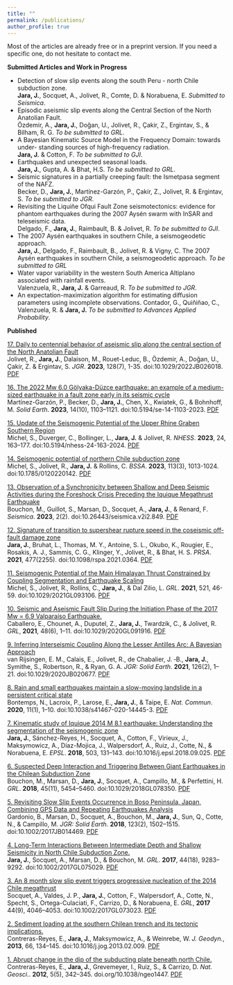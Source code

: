 ```yaml
---
title: ""
permalink: /publications/
author_profile: true
---
```


<p class="text-justify"> Most of the articles are already free or in a preprint version. If you need a specific one, do not hesitate to contact me.</p>

**Submitted Articles and Work in Progress**<br>
- Detection of slow slip events along the south Peru - north Chile subduction zone.<br>
**Jara, J.**, Socquet, A., Jolivet, R., Comte, D. & Norabuena, E. <i>Submitted to Seismica</i>.
- Episodic aseismic slip events along the Central Section of the North Anatolian Fault. <br>
Özdemir, A., **Jara, J.**, Doğan, U., Jolivet, R., Çakir, Z., Ergintav, S., & Bilham, R. G. <i>To be submitted to GRL</i>.
- A Bayesian Kinematic Source Model in the Frequency Domain: towards under- standing sources of high-frequency radiation.<br>
**Jara, J.** & Cotton, F. <i>To be submitted to GJI</i>.
- Earthquakes and unexpected seasonal loads.<br>
**Jara, J.**, Gupta, A. & Bhat, H.S. <i>To be submitted to GRL</i>.
- Seismic signatures in a partially creeping fault: the Ismetpasa segment of the NAFZ.<br>
Becker, D., **Jara, J.**, Martínez-Garzón, P., Çakir, Z., Jolivet, R. & Ergintav, S. <i>To be submitted to JGR</i>.
- Revisiting the Liquiñe Ofqui Fault Zone seismotectonics: evidence for phantom earthquakes during the 2007 Aysén swarm with InSAR and teleseismic data. <br>
Delgado, F., **Jara, J.**, Raimbault, B. & Jolivet, R.  <i>To be submitted to GJI</i>.
- The 2007 Aysén earthquakes in southern Chile, a seismogeodetic approach.<br>
**Jara, J.**, Delgado, F., Raimbault, B., Jolivet, R. \& Vigny, C. The 2007 Aysén earthquakes in southern Chile, a seismogeodetic approach. <i>To be submitted to GRL</i>
- Water vapor variability in the western South America Altiplano associated with rainfall events.<br>
Valenzuela, R., **Jara, J.** & Garreaud, R. <i>To be submitted to JGR</i>.
- An expectation-maximization algorithm for estimating diffusion parameters using incomplete observations.
Contador, G., Quiñiñao, C., Valenzuela, R. & **Jara, J.** <i>To be submitted to Advances Applied Probability</i>.

**Published**<br>

[17. Daily to centennial behavior of aseismic slip along the central section of the North Anatolian Fault](https://doi.org/10.1029/2022JB026018)<br> 
Jolivet, R., **Jara, J.**, Dalaison, M., Rouet-Leduc, B., Özdemir, A., Doğan, U., Çakir, Z. & Ergintav, S. <i>JGR</i>. **2023**, 128(7), 1-35. doi:10.1029/2022JB026018. [PDF](https://github.com/JJaraG/jjarag.github.io/blob/master/files/articles/Jolivet23.pdf)

[16. The 2022 Mw 6.0 Gölyaka-Düzce earthquake: an example of a medium-sized earthquake in a fault zone early in its seismic cycle](https://doi.org/10.5194/se-14-1103-2023)<br>
Martínez-Garzón, P., Becker, D., **Jara, J.**, Chen, X., Kwiatek, G., & Bohnhoff, M. <i>Solid Earth</i>. **2023**, 14(10), 1103–1121. doi:10.5194/se-14-1103-2023. [PDF](https://github.com/JJaraG/jjarag.github.io/blob/master/files/articles/MG23.pdf)

[15. Update of the Seismogenic Potential of the Upper Rhine Graben Southern Region](https://doi.org/10.5194/nhess-24-163-2024)<br>
Michel, S., Duverger, C., Bollinger, L., **Jara, J.** & Jolivet, R. <i>NHESS</i>. **2023**, 24, 163–177. doi:10.5194/nhess-24-163-2024. [PDF](https://github.com/JJaraG/jjarag.github.io/blob/master/files/articles/Michel24.pdf)

[14. Seismogenic potential of northern Chile subduction zone](https://doi.org/10.1785/0120220142)<br>
Michel, S., Jolivet, R., **Jara, J.** & Rollins, C. <i>BSSA</i>. **2023**, 113(3), 1013-1024. doi:10.1785/0120220142. [PDF](https://github.com/JJaraG/jjarag.github.io/blob/master/files/articles/Michel23.pdf)

[13. Observation of a Synchronicity between Shallow and Deep Seismic Activities during the Foreshock Crisis Preceding the Iquique Megathrust Earthquake](https://doi.org/10.26443/seismica.v2i2.849)<br>
Bouchon, M., Guillot, S., Marsan, D., Socquet, A., **Jara, J.**, & Renard, F.  <i>Seismica</i>. **2023**, 2(2). doi:10.26443/seismica.v2i2.849. [PDF](https://github.com/JJaraG/jjarag.github.io/blob/master/files/articles/Bouchon23.pdf)

[12. Signature of transition to supershear rupture speed in the coseismic off-fault damage zone](https://doi.org/10.1098/rspa.2021.0364)<br>
**Jara, J.**, Bruhat, L., Thomas, M. Y., Antoine, S. L., Okubo, K., Rougier, E., Rosakis, A. J., Sammis, C. G., Klinger, Y., Jolivet, R., & Bhat, H. S. <i>PRSA</i>. **2021**, 477(2255). doi:10.1098/rspa.2021.0364. [PDF](https://github.com/JJaraG/jjarag.github.io/blob/master/files/articles/Jara21.pdf)

[11. Seismogenic Potential of the Main Himalayan Thrust Constrained by Coupling Segmentation and Earthquake Scaling](https://doi.org/10.1029/2021GL093106)<br>
Michel, S., Jolivet, R., Rollins, C., **Jara, J.**, & Dal Zilio, L. <i>GRL</i>. **2021**, 521, 46-59. doi:10.1029/2021GL093106. [PDF](https://github.com/JJaraG/jjarag.github.io/blob/master/files/articles/Michel21.pdf)

[10. Seismic and Aseismic Fault Slip During the Initiation Phase of the 2017 Mw = 6.9 Valparaíso Earthquake.](https://doi.org/10.1029/2020GL091916)<br>
Caballero, E., Chounet, A., Duputel, Z., **Jara, J.**, Twardzik, C., & Jolivet, R.  <i>GRL</i>, **2021**, 48(6), 1–11. doi:10.1029/2020GL091916. [PDF](https://github.com/JJaraG/jjarag.github.io/blob/master/files/articles/Caballero21.pdf)

[9. Inferring Interseismic Coupling Along the Lesser Antilles Arc: A Bayesian Approach](https://doi.org/10.1029/2020JB020677)<br>
van Rijsingen, E. M., Calais, E., Jolivet, R., de Chabalier, J. ‐B., **Jara, J.**, Symithe, S., Robertson, R., & Ryan, G. A. <i>JGR: Solid Earth</i>. **2021**, 126(2), 1–21. doi:10.1029/2020JB020677. [PDF](https://github.com/JJaraG/jjarag.github.io/blob/master/files/articles/Eleonora20.pdf)

[8. Rain and small earthquakes maintain a slow-moving landslide in a persistent critical state](https://doi.org/10.1038/s41467-020-14445-3)<br>
Bontemps, N., Lacroix, P., Larose, E., **Jara, J.**, & Taipe, E. <i>Nat. Commun</i>. **2020**, 11(1), 1–10. doi:10.1038/s41467-020-14445-3. [PDF](https://github.com/JJaraG/jjarag.github.io/blob/master/files/articles/Bontemps20.pdf)

[7. Kinematic study of Iquique 2014 M 8.1 earthquake: Understanding the segmentation of the seismogenic zone](https://doi.org/10.1016/j.epsl.2018.09.025)<br>
**Jara, J.**, Sánchez-Reyes, H., Socquet, A., Cotton, F., Virieux, J., Maksymowicz, A., Díaz-Mojica, J., Walpersdorf, A., Ruiz, J., Cotte, N., & Norabuena, E. <i>EPSL</i>. **2018**, 503, 131–143. doi:10.1016/j.epsl.2018.09.025. [PDF](https://github.com/JJaraG/jjarag.github.io/blob/master/files/articles/Jara18.pdf)

[6. Suspected Deep Interaction and Triggering Between Giant Earthquakes in the Chilean Subduction Zone](https://doi.org/10.1029/2018GL078350)<br>
Bouchon, M., Marsan, D., **Jara, J.**, Socquet, A., Campillo, M., & Perfettini, H.  <i>GRL</i>. **2018**, 45(11), 5454–5460. doi:10.1029/2018GL078350. [PDF](https://github.com/JJaraG/jjarag.github.io/blob/master/files/articles/Bouchon18.pdf)

[5. Revisiting Slow Slip Events Occurrence in Boso Peninsula, Japan, Combining GPS Data and Repeating Earthquakes Analysis](https://doi.org/10.1002/2017JB014469)<br>
Gardonio, B., Marsan, D., Socquet, A., Bouchon, M., **Jara, J.**, Sun, Q., Cotte, N., & Campillo, M. <i>JGR: Solid Earth</i>. **2018**, 123(2), 1502–1515. doi:10.1002/2017JB014469. [PDF](https://github.com/JJaraG/jjarag.github.io/blob/master/files/articles/Gardonio18.pdf)

[4. Long-Term Interactions Between Intermediate Depth and Shallow Seismicity in North Chile Subduction Zone.](https://doi.org/10.1002/2017GL075029)<br>
**Jara, J.**, Socquet, A., Marsan, D., & Bouchon, M. <i>GRL</i>. **2017**, 44(18), 9283–9292. doi:10.1002/2017GL075029. [PDF](https://github.com/JJaraG/jjarag.github.io/blob/master/files/articles/Jara17.pdf)

[3. An 8 month slow slip event triggers progressive nucleation of the 2014 Chile megathrust](https://doi.org/10.1002/2017GL073023)<br>
Socquet, A., Valdes, J. P., **Jara, J.**, Cotton, F., Walpersdorf, A., Cotte, N., Specht, S., Ortega-Culaciati, F., Carrizo, D., & Norabuena, E. <i>GRL</i>, **2017** 44(9), 4046–4053. doi:10.1002/2017GL073023. [PDF](https://github.com/JJaraG/jjarag.github.io/blob/master/files/articles/Socquet17.pdf)

[2. Sediment loading at the southern Chilean trench and its tectonic implications.](https://doi.org/10.1016/j.jog.2013.02.009)<br>
Contreras-Reyes, E., **Jara, J.**, Maksymowicz, A., & Weinrebe, W. <i>J. Geodyn.</i>, **2013**, 66, 134–145. doi:10.1016/j.jog.2013.02.009. [PDF](https://github.com/JJaraG/jjarag.github.io/blob/master/files/articles/ContrerasReyes13.pdf)

[1. Abrupt change in the dip of the subducting plate beneath north Chile.](https://doi.org/10.1038/ngeo1447)<br>
Contreras-Reyes, E., **Jara, J.**, Grevemeyer, I., Ruiz, S., & Carrizo, D. <i>Nat. Geosci.</i>. **2012**, 5(5), 342–345. doi.org/10.1038/ngeo1447. [PDF](https://github.com/JJaraG/jjarag.github.io/blob/master/files/articles/ContrerasReyes12.pdf)
